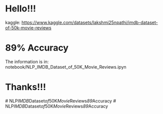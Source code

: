 # Hello!!!

kaggle: https://www.kaggle.com/datasets/lakshmi25npathi/imdb-dataset-of-50k-movie-reviews

# 89% Accuracy

The information is in: notebook/NLP_IMDB_Dataset_of_50K_Movie_Reviews.ipyn


# Thanks!!!
#   N L P _ I M D B _ D a t a s e t _ o f _ 5 0 K _ M o v i e _ R e v i e w s _ 8 9 _ A c c u r a c y  
 #   N L P _ I M D B _ D a t a s e t _ o f _ 5 0 K _ M o v i e _ R e v i e w s _ 8 9 _ A c c u r a c y  
 